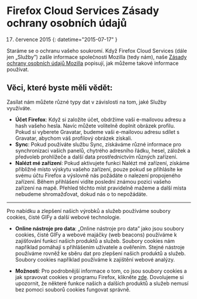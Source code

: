 # Firefox Cloud Services Zásady ochrany osobních údajů

17. července 2015
{: datetime="2015-07-17" }

Staráme se o ochranu vašeho soukromí. Když Firefox Cloud Services (dále jen „Služby”) zašle informace společnosti Mozilla (tedy nám), naše [Zásady ochrany osobních údajů Mozilla](https://www.mozilla.org/privacy/) popisují, jak můžeme takové informace používat.

## Věci, které byste měli vědět:

Zasílat nám můžete různé typy dat v závislosti na tom, jaké Služby využíváte.

* **Účet Firefox**: Když si založíte účet, obdržíme vaši e-mailovou adresu a hash vašeho hesla. Navíc můžete volitelně doplnit obrázek profilu. Pokud si vyberete Gravatar, budeme vaši e-mailovou adresu sdílet s Gravatar, abychom váš profilový obrázek získali.
* **Sync**: Pokud používáte službu Sync, získáváme různé informace pro synchronizaci vašich panelů, chytrého adresního řádku, hesel, záložek a předvoleb prohlížeče a další data prostřednictvím různých zařízení.
* **Nalézt mé zařízení**: Pokud aktivujete funkci Nalézt mé zařízení, získáme přibližné místo výskytu vašeho zařízení, pouze pokud se přihlásíte ke svému účtu Firefox a výslovně nás požádáte o nalezení propojeného zařízení. Během přihlášení vidíte poslední známou pozici vašeho zařízení na mapě. Přehled těchto míst pravidelně mažeme a další místa nebudeme shromažďovat, dokud nás o to nepožádáte.

---------------------------------------

Pro nabídku a zlepšení našich výrobků a služeb používáme soubory cookies, čisté GIFy a další webové technologie.

* **Online nástroje pro data**: „Online nástroje pro data” jako jsou soubory cookies, čisté GIFy a webové majáčky (web beacons) používáme k zajišťování funkcí našich produktů a služeb. Soubory cookies nám například pomáhají s přihlášením uživatele a ověřením. Stejné nástroje používáme rovněž ke sběru dat pro zlepšení našich produktů a služeb. Soubory cookies například používáme k zajištění webové analýzy.

* **Možnosti**: Pro podrobnější informace o tom, co jsou soubory cookies a jak spravovat cookies v programu Firefox, klikněte [zde](https://support.mozilla.org/cs/kb/Pr%C3%A1ce%20s%20cookies). Dovolujeme si upozornit, že některé funkce našich a dalších produktů a služeb nemusí bez pomoci souborů cookies fungovat správně.


